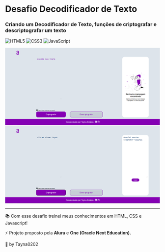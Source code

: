 # Desafio Decodificador de Texto

<h3>Criando um Decodificador de Texto, funções de criptografar e descriptografar um texto</h3>

![HTML5](https://img.shields.io/badge/html5-%23E34F26.svg?style=for-the-badge&logo=html5&logoColor=white)
![CSS3](https://img.shields.io/badge/css3-%231572B6.svg?style=for-the-badge&logo=css3&logoColor=white)
![JavaScript](https://img.shields.io/badge/javascript-%23323330.svg?style=for-the-badge&logo=javascript&logoColor=%23F7DF1E)

<img src="/img/capa1.png">
<img src="/img/capa2.png">

<hr>

<p>📚 Com esse desafio treinei meus conhecimentos em HTML, CSS e Javascript!</p>
<p>⚡ Projeto proposto pela <b>Alura</b> e <b>One (Oracle Next Education).</b></p>

<p>🌟 by Tayna0202</p>